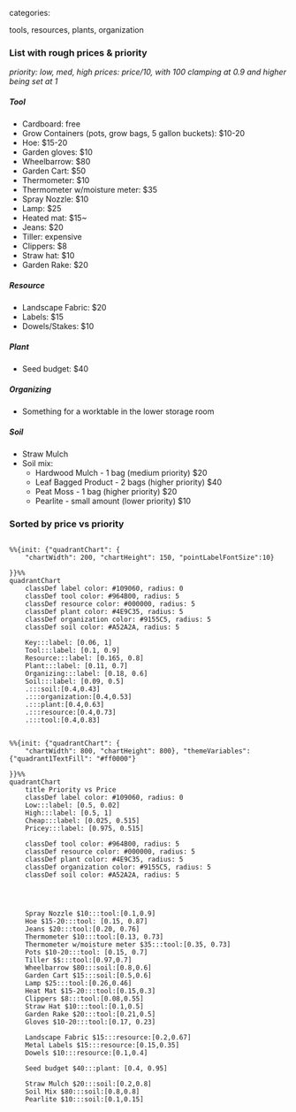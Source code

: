 

categories:

tools, resources, plants, organization
### List with rough prices & priority
*priority: low, med, high*
*prices: price/10, with 100 clamping at 0.9 and higher being set at 1*

##### Tool
- Cardboard: free
- Grow Containers (pots, grow bags, 5 gallon buckets): $10-20
- Hoe: $15-20
- Garden gloves: $10
- Wheelbarrow: $80
- Garden Cart: $50
- Thermometer: $10
- Thermometer w/moisture meter: $35
- Spray Nozzle: $10
- Lamp: $25
- Heated mat: $15~
- Jeans: $20
- Tiller: expensive
- Clippers: $8
- Straw hat: $10
- Garden Rake: $20
##### Resource
- Landscape Fabric: $20
- Labels: $15
- Dowels/Stakes: $10
##### Plant
- Seed budget: $40
##### Organizing
- Something for a worktable in the lower storage room
##### Soil
- Straw Mulch
- Soil mix:
	- Hardwood Mulch - 1 bag (medium priority) $20
	- Leaf Bagged Product -  2 bags (higher priority) $40
	- Peat Moss - 1 bag (higher priority) $20
	- Pearlite - small amount (lower priority) $10

### Sorted by price vs priority

```mermaid

%%{init: {"quadrantChart": {
	"chartWidth": 200, "chartHeight": 150, "pointLabelFontSize":10}

}}%%
quadrantChart
	classDef label color: #109060, radius: 0
	classDef tool color: #964B00, radius: 5
	classDef resource color: #000000, radius: 5
	classDef plant color: #4E9C35, radius: 5
	classDef organization color: #9155C5, radius: 5
	classDef soil color: #A52A2A, radius: 5

	Key:::label: [0.06, 1]
	Tool:::label: [0.1, 0.9]
	Resource:::label: [0.165, 0.8]
	Plant:::label: [0.11, 0.7]
	Organizing:::label: [0.18, 0.6]
	Soil:::label: [0.09, 0.5]
	.:::soil:[0.4,0.43]
	.:::organization:[0.4,0.53]
	.:::plant:[0.4,0.63]
	.:::resource:[0.4,0.73]
	.:::tool:[0.4,0.83]
```

```mermaid

%%{init: {"quadrantChart": {
	"chartWidth": 800, "chartHeight": 800}, "themeVariables": {"quadrant1TextFill": "#ff0000"} 

}}%%
quadrantChart
	title Priority vs Price
	classDef label color: #109060, radius: 0
	Low:::label: [0.5, 0.02] 
	High:::label: [0.5, 1] 
	Cheap:::label: [0.025, 0.515]
	Pricey:::label: [0.975, 0.515]

	classDef tool color: #964B00, radius: 5
	classDef resource color: #000000, radius: 5
	classDef plant color: #4E9C35, radius: 5
	classDef organization color: #9155C5, radius: 5
	classDef soil color: #A52A2A, radius: 5

	
	

	Spray Nozzle $10:::tool:[0.1,0.9]
	Hoe $15-20:::tool: [0.15, 0.87]
	Jeans $20:::tool:[0.20, 0.76]
	Thermometer $10:::tool:[0.13, 0.73]
	Thermometer w/moisture meter $35:::tool:[0.35, 0.73]
	Pots $10-20:::tool: [0.15, 0.7]
	Tiller $$:::tool:[0.97,0.7]
	Wheelbarrow $80:::soil:[0.8,0.6]
	Garden Cart $15:::soil:[0.5,0.6]
	Lamp $25:::tool:[0.26,0.46]
	Heat Mat $15-20:::tool:[0.15,0.3]
	Clippers $8:::tool:[0.08,0.55]
	Straw Hat $10:::tool:[0.1,0.5]
	Garden Rake $20:::tool:[0.21,0.5]
	Gloves $10-20:::tool:[0.17, 0.23]

	Landscape Fabric $15:::resource:[0.2,0.67]
	Metal Labels $15:::resource:[0.15,0.35]
	Dowels $10:::resource:[0.1,0.4]

	Seed budget $40:::plant: [0.4, 0.95]

	Straw Mulch $20:::soil:[0.2,0.8]
	Soil Mix $80:::soil:[0.8,0.8]
	Pearlite $10:::soil:[0.1,0.15]
```


